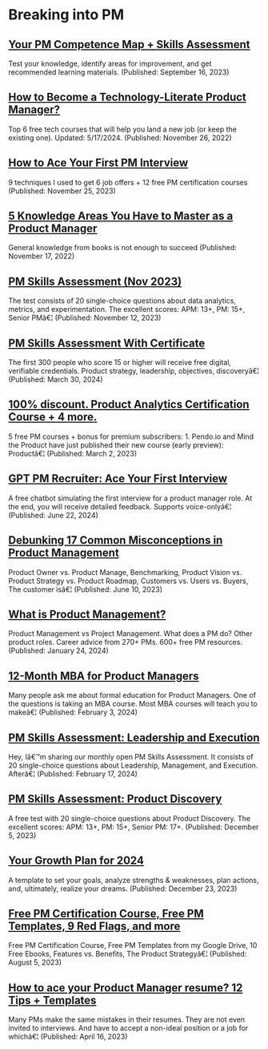 ﻿# Breaking into PM

## [Your PM Competence Map + Skills Assessment](https://productcompass.pm/p/your-pm-competence-map-skills-assessment?utm_source=profile&amp;utm_medium=reader2)
Test your knowledge, identify areas for improvement, and get recommended learning materials. (Published: September 16, 2023)

## [How to Become a Technology-Literate Product Manager?](https://productcompass.pm/p/how-to-become-a-technology-literate)
Top 6 free tech courses that will help you land a new job (or keep the existing one). Updated: 5/17/2024. (Published: November 26, 2022)

## [How to Ace Your First PM Interview](https://www.productcompass.pm/p/how-to-ace-your-first-pm-interview)
9 techniques I used to get 6 job offers + 12 free PM certification courses (Published: November 25, 2023)

## [5 Knowledge Areas You Have to Master as a Product Manager](https://productcompass.pm/p/5-knowledge-areas-you-have-to-master)
General knowledge from books is not enough to succeed (Published: November 17, 2022)

## [PM Skills Assessment (Nov 2023)](https://www.productcompass.pm/p/pm-skills-assessment-nov-2023)
The test consists of 20 single-choice questions about data analytics, metrics, and experimentation. The excellent scores: APM: 13+, PM: 15+, Senior PMâ€¦ (Published: November 12, 2023)

## [PM Skills Assessment With Certificate](https://www.productcompass.pm/p/product-management-skills-assessment)
The first 300 people who score 15 or higher will receive free digital, verifiable credentials. Product strategy, leadership, objectives, discoveryâ€¦ (Published: March 30, 2024)

## [100% discount. Product Analytics Certification Course + 4 more.](https://productcompass.pm/p/100-discount-product-analytics-certification?utm_source=profile&amp;utm_medium=reader2)
5 free PM courses + bonus for premium subscribers: 1. Pendo.io and Mind the Product have just published their new course (early preview): Productâ€¦ (Published: March 2, 2023)

## [GPT PM Recruiter: Ace Your First Interview](https://www.productcompass.pm/p/gpt-pm-recruiter-ace-your-first-interview)
A free chatbot simulating the first interview for a product manager role. At the end, you will receive detailed feedback. Supports voice-onlyâ€¦ (Published: June 22, 2024)

## [Debunking 17 Common Misconceptions in Product Management](https://productcompass.pm/p/debunking-17-common-misconceptions)
Product Owner vs. Product Manage, Benchmarking, Product Vision vs. Product Strategy vs. Product Roadmap, Customers vs. Users vs. Buyers, The customer isâ€¦ (Published: June 10, 2023)

## [What is Product Management?](https://www.productcompass.pm/p/what-is-product-management)
Product Management vs Project Management. What does a PM do? Other product roles. Career advice from 270+ PMs. 600+ free PM resources. (Published: January 24, 2024)

## [12-Month MBA for Product Managers](https://www.productcompass.pm/p/12-month-mba-for-product-managers-bba)
Many people ask me about formal education for Product Managers. One of the questions is taking an MBA course. Most MBA courses will teach you to makeâ€¦ (Published: February 3, 2024)

## [PM Skills Assessment: Leadership and Execution](https://www.productcompass.pm/p/pm-skills-assessment-leadership-and)
Hey, Iâ€™m sharing our monthly open PM Skills Assessment. It consists of 20 single-choice questions about Leadership, Management, and Execution. Afterâ€¦ (Published: February 17, 2024)

## [PM Skills Assessment: Product Discovery](https://www.productcompass.pm/p/pm-skills-assessment-dec-2023)
A free test with 20 single-choice questions about Product Discovery. The excellent scores: APM: 13+, PM: 15+, Senior PM: 17+. (Published: December 5, 2023)

## [Your Growth Plan for 2024](https://www.productcompass.pm/p/your-growth-plan-for-2024)
A template to set your goals, analyze strengths &amp; weaknesses, plan actions, and, ultimately, realize your dreams. (Published: December 23, 2023)

## [Free PM Certification Course, Free PM Templates, 9 Red Flags, and more](https://productcompass.pm/p/free-pm-certification-course-free)
Free PM Certification Course, Free PM Templates from my Google Drive, 10 Free Ebooks, Features vs. Benefits, The Product Strategyâ€¦ (Published: August 5, 2023)

## [How to ace your Product Manager resume? 12 Tips + Templates](https://productcompass.pm/p/how-to-ace-you-product-manager-resume)
Many PMs make the same mistakes in their resumes. They are not even invited to interviews. And have to accept a non-ideal position or a job for whichâ€¦ (Published: April 16, 2023)



